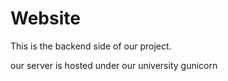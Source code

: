 # Website
This is the backend side of our project.

our server is hosted under our university gunicorn 
